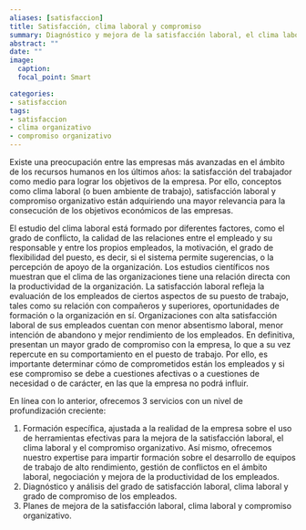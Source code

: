 ```yaml
---
aliases: [satisfaccion]
title: Satisfacción, clima laboral y compromiso 
summary: Diagnóstico y mejora de la satisfacción laboral, el clima laboral y el compromiso organizativo
abstract: ""
date: ""
image:
  caption: 
  focal_point: Smart

categories:
- satisfaccion
tags:
- satisfaccion
- clima organizativo
- compromiso organizativo
---
```


Existe una preocupación entre las empresas más avanzadas en el ámbito de los recursos humanos en los últimos años: la satisfacción del trabajador como medio para lograr los objetivos de la empresa. Por ello, conceptos como clima laboral (o buen ambiente de trabajo), satisfacción laboral y compromiso organizativo están adquiriendo una mayor relevancia para la consecución de los objetivos económicos de las empresas.

El estudio del clima laboral está formado por diferentes factores, como el grado de conflicto, la calidad de las relaciones entre el empleado y su responsable y entre los propios empleados, la motivación, el grado de flexibilidad del puesto, es decir, si el sistema permite sugerencias, o la percepción de apoyo de la organización. Los estudios científicos nos muestran que el clima de las organizaciones tiene una relación directa con la productividad de la organización. La satisfacción laboral refleja la evaluación de los empleados de ciertos aspectos de su puesto de trabajo, tales como su relación con compañeros y superiores, oportunidades de formación o la organización en sí. Organizaciones con alta satisfacción laboral de sus empleados cuentan con menor absentismo laboral, menor intención de abandono y mejor rendimiento de los empleados. En definitiva, presentan un mayor grado de compromiso con la empresa, lo que a su vez repercute en su comportamiento en el puesto de trabajo. Por ello, es importante determinar cómo de comprometidos están los empleados y si ese compromiso se debe a cuestiones afectivas o a cuestiones de necesidad o de carácter, en las que la empresa no podrá influir.

En línea con lo anterior, ofrecemos 3 servicios con un nivel de profundización creciente:

1. Formación específica, ajustada a la realidad de la empresa sobre el uso de herramientas efectivas para la mejora de la satisfacción laboral, el clima laboral y el compromiso organizativo. Así mismo, ofrecemos nuestro expertise para impartir formación sobre el desarrollo de equipos de trabajo de alto rendimiento, gestión de conflictos en el ámbito laboral, negociación y mejora de la productividad de los empleados.
2. Diagnóstico y análisis del grado de satisfacción laboral, clima laboral y grado de compromiso de los empleados.
3. Planes de mejora de la satisfacción laboral, clima laboral y compromiso organizativo.